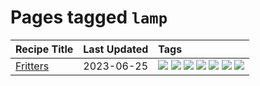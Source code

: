# Pages tagged `lamp`

|Recipe Title|Last Updated|Tags
|:---|:---|:---|
|[Fritters](../recipes/fritters.md)|2023-06-25|[![](https://img.shields.io/badge/tag-chicken-b6c680)](../tags/chicken.md) [![](https://img.shields.io/badge/tag-family-5c1fef)](../tags/family.md) [![](https://img.shields.io/badge/tag-fried-1433c8)](../tags/fried.md) [![](https://img.shields.io/badge/tag-ham-4e6ea)](../tags/ham.md) [![](https://img.shields.io/badge/tag-lamp-28ab17)](../tags/lamp.md) [![](https://img.shields.io/badge/tag-leftovers-8f457a)](../tags/leftovers.md) [![](https://img.shields.io/badge/tag-vegetables-f6b493)](../tags/vegetables.md)|